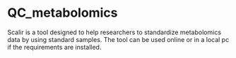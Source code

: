 # QC_metabolomics

Scalir is a tool designed to help researchers to standardize metabolomics data by using standard samples. The tool can be used online or in a local pc if the requirements are installed. 
